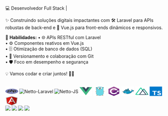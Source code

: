 💻 Desenvolvedor Full Stack |

✨ Construindo soluções digitais impactantes com 🛠️ Laravel para APIs robustas de back-end e 🎨 Vue.js para front-ends dinâmicos e responsivos.

🚀 **Habilidades:**
• 🌐 APIs RESTful com Laravel  
• ⚙️ Componentes reativos em Vue.js  
• 🗄️ Otimização de banco de dados (SQL)  
• 🧩 Versionamento e colaboração com Git  
• 🛡️ Foco em desempenho e segurança  

💡 Vamos codar e criar juntos! 🚀✨

<div style="display: inline_block"><br> 
<img align="center" alt="Netto-PHP" height="30" width="40" src="https://raw.githubusercontent.com/devicons/devicon/master/icons/php/php-original.svg">
<img align="center" alt="Netto-Laravel" height="30" width="40" src="https://cdn.jsdelivr.net/gh/devicons/devicon/icons/laravel/laravel-original.svg">
<img align="center" alt="Netto-JS" height="30" width="40" src="https://cdn.jsdelivr.net/gh/devicons/devicon/icons/javascript/javascript-original.svg">
<img align="center" alt="Netto-Vue" height="30" width="40" src="https://raw.githubusercontent.com/devicons/devicon/master/icons/vuejs/vuejs-original.svg">
<img align="center" alt="Netto-Go" height="30" width="40" src="https://raw.githubusercontent.com/devicons/devicon/master/icons/go/go-original.svg">
<img align="center" alt="Netto-Csharp" height="30" width="40" src="https://raw.githubusercontent.com/devicons/devicon/master/icons/csharp/csharp-original.svg">
<img align="center" alt="Netto-Docker" height="30" width="40" src="https://raw.githubusercontent.com/devicons/devicon/master/icons/docker/docker-original.svg">
<img align="center" alt="Netto-Nuxt" height="30" width="40" src="https://raw.githubusercontent.com/devicons/devicon/master/icons/nuxtjs/nuxtjs-original.svg">
<img align="center" alt="Netto-Typescript" height="30" width="40" src="https://raw.githubusercontent.com/devicons/devicon/master/icons/typescript/typescript-original.svg">
<img align="center" alt="Netto-Angular" height="30" width="40" src="https://raw.githubusercontent.com/devicons/devicon/master/icons/angularjs/angularjs-original.svg">

 </div>

<div> <a href="https://www.instagram.com/neto_pereira18/" target="_blank"><img src="https://img.shields.io/badge/-Instagram-%23E4405F?style=for-the-badge&logo=instagram&logoColor=white" target="_blank"></a> <a href="https://www.tiktok.com/@netto.dev" target="_blank"><img src="https://img.shields.io/badge/TikTok-000000?style=for-the-badge&logo=tiktok&logoColor=white"></a> <a href = "mailto:jjosenetto2020n@gmail.com"><img src="https://img.shields.io/badge/-Gmail-%23333?style=for-the-badge&logo=gmail&logoColor=white" target="_blank"></a> <a href="https://www.linkedin.com/in/jjosenetto/" target="_blank"><img src="https://img.shields.io/badge/-LinkedIn-%230077B5?style=for-the-badge&logo=linkedin&logoColor=white" target="_blank"></a> </div>
